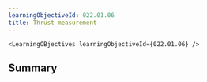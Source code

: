 ```yaml
---
learningObjectiveId: 022.01.06
title: Thrust measurement
---
```


```tsx eval
<LearningOBjectives learningObjectiveId={022.01.06} />
```

## Summary
